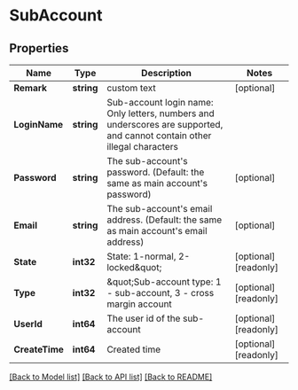 # SubAccount

## Properties

Name | Type | Description | Notes
------------ | ------------- | ------------- | -------------
**Remark** | **string** | custom text | [optional] 
**LoginName** | **string** | Sub-account login name: Only letters, numbers and underscores are supported, and cannot contain other illegal characters | 
**Password** | **string** | The sub-account&#39;s password. (Default: the same as main account&#39;s password) | [optional] 
**Email** | **string** | The sub-account&#39;s email address. (Default: the same as main account&#39;s email address) | [optional] 
**State** | **int32** | State: 1-normal, 2-locked\&quot; | [optional] [readonly] 
**Type** | **int32** | \&quot;Sub-account type: 1 - sub-account, 3 - cross margin account | [optional] [readonly] 
**UserId** | **int64** | The user id of the sub-account | [optional] [readonly] 
**CreateTime** | **int64** | Created time | [optional] [readonly] 

[[Back to Model list]](../README.md#documentation-for-models) [[Back to API list]](../README.md#documentation-for-api-endpoints) [[Back to README]](../README.md)


